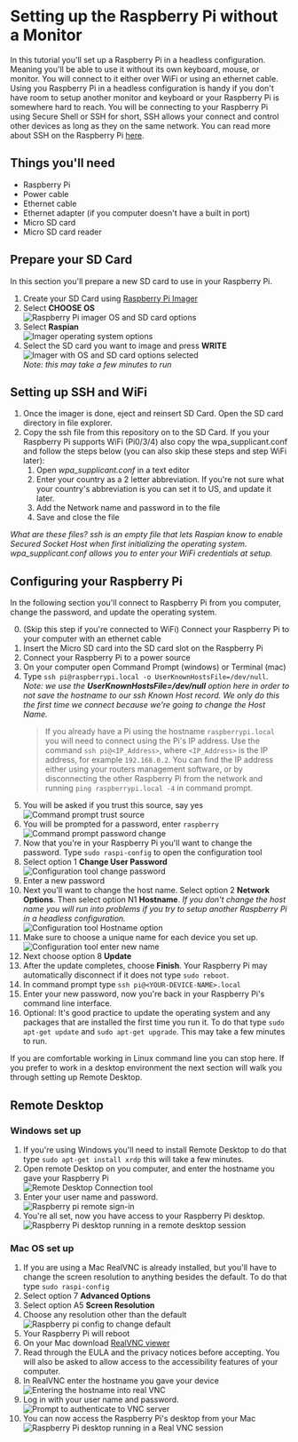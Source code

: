 # Setting up the Raspberry Pi without a Monitor

In this tutorial you'll set up a Raspberry Pi in a headless configuration. Meaning you'll be able to use it without its own keyboard, mouse, or monitor. You will connect to it either over WiFi or using an ethernet cable. Using you Raspberry Pi in a headless configuration is handy if you don't have room to setup another monitor and keyboard or your Raspberry Pi is somewhere hard to reach. You will be connecting to your Raspberry Pi using Secure Shell or SSH for short, SSH allows your connect and control other devices as long as they on the same network. You can read more about SSH on the Raspberry Pi [here](https://www.raspberrypi.org/documentation/remote-access/ssh/).

## Things you'll need

- Raspberry Pi
- Power cable
- Ethernet cable
- Ethernet adapter (if you computer doesn't have a built in port)
- Micro SD card
- Micro SD card reader

## Prepare your SD Card

In this section you'll prepare a new SD card to use in your Raspberry Pi.

1. Create your SD Card using [Raspberry Pi Imager](https://www.raspberrypi.org/blog/raspberry-pi-imager-imaging-utility/)
1. Select **CHOOSE OS**  
![Raspberry Pi imager OS and SD card options](images/raspberry-pi-imager.PNG)
1. Select **Raspian**  
![Imager operating system options](images/select-os.PNG)
1. Select the SD card you want to image and press 
**WRITE**
![Imager with OS and SD card options selected](images/write.PNG)  
*Note: this may take a few minutes to run*

## Setting up SSH and WiFi

1. Once the imager is done, eject and reinsert SD Card. Open the SD card directory in file explorer.
1. Copy the ssh file from this repository on to the SD Card. If you your Raspberry Pi supports WiFi (Pi0/3/4) also copy the wpa_supplicant.conf and follow the steps below (you can also skip these steps and step WiFi later):
    1. Open *wpa_supplicant.conf* in a text editor
    1. Enter your country as a 2 letter abbreviation. If you're not sure what your country's abbreviation is you can set it to US, and update it later.
    1. Add the Network name and password in to the file
    1. Save and close the file

*What are these files? ssh is an empty file that lets Raspian know to enable Secured Socket Host when first initializing the operating system. wpa_supplicant.conf allows you to enter your WiFi credentials at setup.*

## Configuring your Raspberry Pi

In the following section you'll connect to Raspberry Pi from you computer, change the password, and update the operating system.

0. (Skip this step if you're connected to WiFi) Connect your Raspberry Pi to your computer with an ethernet cable
1. Insert the Micro SD card into the SD card slot on the Raspberry Pi
1. Connect your Raspberry Pi to a power source
1. On your computer open Command Prompt (windows) or Terminal (mac)
1. Type `ssh pi@raspberrypi.local -o UserKnownHostsFile=/dev/null`. *Note: we use the **UserKnownHostsFile=/dev/null** option here in order to not save the hostname to our ssh Known Host record. We only do this the first time we connect because we're going to change the Host Name.*
    > If you already have a Pi using the hostname `raspberrypi.local` you will need to connect using the Pi's IP address. Use the command `ssh pi@<IP_Address>`, where `<IP_Address>` is the IP address, for example `192.168.0.2`. You can find the IP address either using your routers management software, or by disconnecting the other Raspberry Pi from the network and running `ping raspberrypi.local -4` in command prompt. 
1. You will be asked if you trust this source, say yes  
![Command prompt trust source](images/ssh-wifi.png)  
1. You will be prompted for a password, enter `raspberry`  
![Command prompt password change](images/ssh-wifi-logged-in.png)  
1. Now that you're in your Raspberry Pi you'll want to change the password. Type `sudo raspi-config` to open the configuration tool  
1. Select option 1 **Change User Password**  
![Configuration tool change password](images/raspi-config.png)  
1. Enter a new password  
1. Next you'll want to change the host name. Select option 2 **Network Options**. Then select option N1 **Hostname**. *If you don't change the host name you will run into problems if you try to setup another Raspberry Pi in a headless configuration.*  
![Configuration tool Hostname option](images/raspi-config-network.png)  
1. Make sure to choose a unique name for each device you set up.  
![Configuration tool enter new name](images/raspi-config-network-hostname.png)  
1. Next choose option 8 **Update**  
1. After the update completes, choose **Finish**. Your Raspberry Pi may automatically disconnect if it does not type `sudo reboot`.  
1. In command prompt type `ssh pi@<YOUR-DEVICE-NAME>.local`  
1. Enter your new password, now you're back in your Raspberry Pi's command line interface.  
1. Optional: It's good practice to update the operating system and any packages that are installed the first time you run it. To do that type `sudo apt-get update` and `sudo apt-get upgrade`. This may take a few minutes to run.  

If you are comfortable working in Linux command line you can stop here. If you prefer to work in a desktop environment the next section will walk you through setting up Remote Desktop.

## Remote Desktop

### Windows set up

1. If you're using Windows you'll need to install Remote Desktop to do that type `sudo apt-get install xrdp` this will take a few minutes.  
1. Open remote Desktop on you computer, and enter the hostname you gave your Raspberry Pi  
![Remote Desktop Connection tool](images/remote.png)  
1. Enter your user name and password.  
![Raspberry pi remote sign-in](images/remote-desktop.png)  
1. You're all set, now you have access to your Raspberry Pi desktop.  
![Raspberry Pi desktop running in a remote desktop session](images/pi-desktop.png)  

### Mac OS set up

1. If you are using a Mac RealVNC is already installed, but you'll have to change the screen resolution to anything besides the default. To do that type `sudo raspi-config`
1. Select option 7 **Advanced Options**
1. Select option A5 **Screen Resolution**
1. Choose any resolution other than the default
![Raspberry pi config to change default](images/resolution.png)
1. Your Raspberry Pi will reboot
1. On your Mac download [RealVNC viewer](https://www.realvnc.com/en/connect/download/viewer/macos/)
1. Read through the EULA and the privacy notices before accepting. You will also be asked to allow access to the accessibility features of your computer.  
1. In RealVNC enter the hostname you gave your device  
![Entering the hostname into real VNC](images/vnc-hostname.png)  
1. Log in with your user name and password.  
![Prompt to authenticate to VNC server](images/vnc-log-in.png)  
1. You can now access the Raspberry Pi's desktop from your Mac  
![Raspberry Pi desktop running in a Real VNC session](images/mac-desktop.png)
